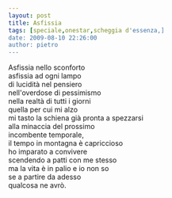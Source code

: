 ```yaml
---
layout: post
title: Asfissia
tags: [speciale,onestar,scheggia d'essenza,]
date: 2009-08-10 22:26:00
author: pietro
---
```

Asfissia nello sconforto<br/>asfissia ad ogni lampo<br/>di lucidità nel pensiero<br/>nell'overdose di pessimismo<br/>nella realtà di tutti i giorni<br/>quella per cui mi alzo<br/>mi tasto la schiena già pronta a spezzarsi<br/>alla minaccia del prossimo<br/>incombente temporale,<br/>il tempo in montagna è capriccioso<br/>ho imparato a convivere<br/>scendendo a patti con me stesso<br/>ma la vita è in palio e io non so<br/>se a partire da adesso<br/>qualcosa ne avrò.
